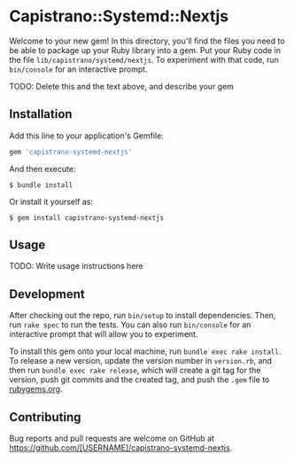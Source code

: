 # Capistrano::Systemd::Nextjs

Welcome to your new gem! In this directory, you'll find the files you need to be able to package up your Ruby library into a gem. Put your Ruby code in the file `lib/capistrano/systemd/nextjs`. To experiment with that code, run `bin/console` for an interactive prompt.

TODO: Delete this and the text above, and describe your gem

## Installation

Add this line to your application's Gemfile:

```ruby
gem 'capistrano-systemd-nextjs'
```

And then execute:

    $ bundle install

Or install it yourself as:

    $ gem install capistrano-systemd-nextjs

## Usage

TODO: Write usage instructions here

## Development

After checking out the repo, run `bin/setup` to install dependencies. Then, run `rake spec` to run the tests. You can also run `bin/console` for an interactive prompt that will allow you to experiment.

To install this gem onto your local machine, run `bundle exec rake install`. To release a new version, update the version number in `version.rb`, and then run `bundle exec rake release`, which will create a git tag for the version, push git commits and the created tag, and push the `.gem` file to [rubygems.org](https://rubygems.org).

## Contributing

Bug reports and pull requests are welcome on GitHub at https://github.com/[USERNAME]/capistrano-systemd-nextjs.
